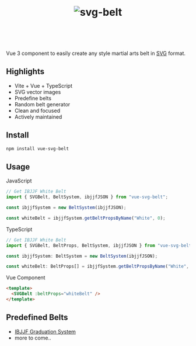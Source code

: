 <h1 align="center">
	<br>
	<br>
  <img src="https://jeffholst.github.io/svg-belt-demo/svg-belt-logo.svg" alt="svg-belt">
	<br>
	<br>
	<br>
</h1>

Vue 3 component to easily create any style martial arts belt in [SVG](https://en.wikipedia.org/wiki/SVG) format.

## Highlights

- Vite + Vue + TypeScript
- SVG vector images
- Predefine belts
- Random belt generator
- Clean and focused
- Actively maintained

## Install

```sh
npm install vue-svg-belt
```

## Usage

JavaScript

```js
// Get IBJJF White Belt
import { SVGBelt, BeltSystem, ibjjfJSON } from "vue-svg-belt";

const ibjjfSystem = new BeltSystem(ibjjfJSON);

const whiteBelt = ibjjfSystem.getBeltPropsByName("White", 0);
```

TypeScript

```ts
// Get IBJJF White Belt
import { SVGBelt, BeltProps, BeltSystem, ibjjfJSON } from "vue-svg-belt";

const ibjjfSystem: BeltSystem = new BeltSystem(ibjjfJSON);

const whiteBelt: BeltProps[] = ibjjfSystem.getBeltPropsByName("White", 0);
```

Vue Component

```html
<template>
  <SVGBelt :beltProps="whiteBelt" />
</template>
```

## Predefined Belts

- [IBJJF Graduation System](https://ibjjf.com/graduation-system)
- more to come..
